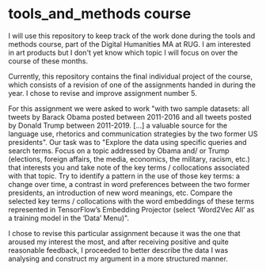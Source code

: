 # tools_and_methods course 

I will use this repository to keep track of the work done during the tools and methods course, part of the Digital Humanities MA at RUG. I am interested in art products but I don't yet know which topic I will focus on over the course of these months.

Currently, this repository contains the final individual project of the course, which consists of a revision of one of the assignments handed in during the year. I chose to revise and improve assignment number 5.

For this assignment we were asked to work "with two sample datasets: all tweets by Barack Obama posted between 2011-2016 and all tweets posted by Donald Trump between 2011-2019. [...] a valuable source for the language use, rhetorics and communication strategies by the two former US presidents". Our task was to "Explore the data using specific queries and search terms. Focus on a topic addressed by Obama and/ or Trump (elections, foreign affairs, the media, economics, the military, racism, etc.) that interests you and take note of the key terms / collocations associated with that topic. Try to identify a pattern in the use of those key terms: a change over time, a contrast in word preferences between the two former presidents, an introduction of new word meanings, etc. Compare the selected key terms / collocations with the word embeddings of these terms represented in TensorFlow’s Embedding Projector (select ‘Word2Vec All’ as a training model in the ‘Data’ Menu)".

I chose to revise this particular assignment because it was the one that aroused my interest the most, and after receiving positive and quite reasonable feedback, I proceeded to better describe the data I was analysing and construct my argument in a more structured manner. 
